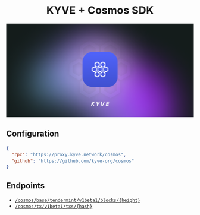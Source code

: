 <!--suppress HtmlDeprecatedAttribute -->

<div align="center">
  <h1>KYVE + Cosmos SDK</h1>
</div>

![banner](https://github.com/kyve-org/assets/raw/main/banners/Cosmos.png)

## Configuration

```json
{
  "rpc": "https://proxy.kyve.network/cosmos",
  "github": "https://github.com/kyve-org/cosmos"
}
```

## Endpoints

- [`/cosmos/base/tendermint/v1beta1/blocks/{height}`](https://buf.build/cosmos/cosmos-sdk/docs/main:cosmos.base.tendermint.v1beta1#GetBlockByHeight)
- [`/cosmos/tx/v1beta1/txs/{hash}`](https://buf.build/cosmos/cosmos-sdk/docs/main:cosmos.tx.v1beta1#GetTx)

